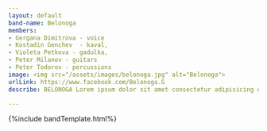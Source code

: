 ```yaml
---
layout: default
band-name: Belonoga
members:
- Gergana Dimitrova - voice 
- Kostadin Genchev  - kaval,
- Violeta Petkova - gadulka, 
- Peter Milanov - guitars 
- Peter Todorov - percussions
image: <img src="/assets/images/belonoga.jpg" alt="Belonoga">
urlLink: https://www.facebook.com/Belonoga.G
describe: BELONOGA Lorem ipsum dolor sit amet consectetur adipisicing elit. Id nesciunt eaque incidunt ea voluptatem, cupiditate, minima aliquam porro fugiat quibusdam commodi illum. At illo excepturi perferendis illum doloremque iure architecto?

---
```


{%include bandTemplate.html%}

